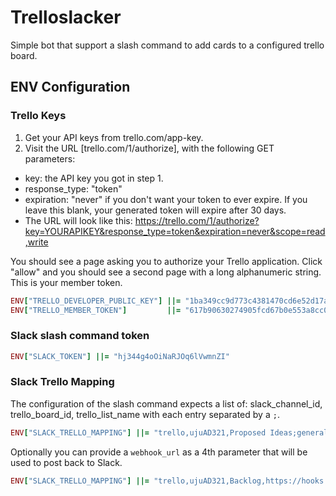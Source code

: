 # Trelloslacker

Simple bot that support a slash command to add cards to a configured trello board.

## ENV Configuration

### Trello Keys

1. Get your API keys from trello.com/app-key.
2. Visit the URL [trello.com/1/authorize], with the following GET parameters:
  * key: the API key you got in step 1.
  * response_type: "token"
  * expiration: "never" if you don't want your token to ever expire. If you leave this blank, your generated token will expire after 30 days.
  * The URL will look like this: https://trello.com/1/authorize?key=YOURAPIKEY&response_type=token&expiration=never&scope=read,write

You should see a page asking you to authorize your Trello application. Click "allow" and you should see a second page with a long alphanumeric string. This is your member token.

```ruby
ENV["TRELLO_DEVELOPER_PUBLIC_KEY"] ||= "1ba349cc9d773c4381470cd6e52d17a6"
ENV["TRELLO_MEMBER_TOKEN"]         ||= "617b90630274905fcd67b0e553a8cc0e39d380773aef4a7653a80c7cc8152af3"
```

### Slack slash command token

```ruby
ENV["SLACK_TOKEN"] ||= "hj344g4oOiNaRJOq6lVwmnZI"
```

### Slack Trello Mapping

The configuration of the slash command expects a list of: slack_channel_id,
trello_board_id, trello_list_name with each entry separated by a `;`.

```ruby
ENV["SLACK_TRELLO_MAPPING"] ||= "trello,ujuAD321,Proposed Ideas;general,ujuCZb8i,Backlog"
```

Optionally you can provide a `webhook_url` as a 4th parameter that will be used to post back to Slack.

```ruby
ENV["SLACK_TRELLO_MAPPING"] ||= "trello,ujuAD321,Backlog,https://hooks.slack.com/services/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"
```
